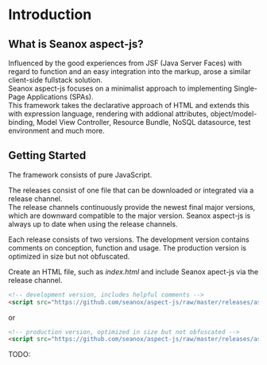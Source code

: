 # Introduction


## What is Seanox aspect-js?

Influenced by the good experiences from JSF (Java Server Faces) with regard to
function and an easy integration into the markup, arose a similar client-side
fullstack solution.  
Seanox aspect-js focuses on a minimalist approach to implementing
Single-Page Applications (SPAs).   
This framework takes the declarative approach of HTML and extends this with
expression language, rendering with addional attributes, object/model-binding,
Model View Controller, Resource Bundle, NoSQL datasource, test environment and
much more.


## Getting Started

The framework consists of pure JavaScript.

The releases consist of one file that can be downloaded or integrated via a
release channel.  
The release channels continuously provide the newest final major versions, which
are downward compatible to the major version. Seanox aspect-js is always up to
date when using the release channels.
 
Each release consists of two versions. The development version contains comments
on conception, function and usage. The production version is optimized in size
but not obfuscated.

Create an HTML file, such as _index.html_ and include Seanox apect-js via the
release channel.

```html
<!-- development version, includes helpful comments -->
<script src="https://github.com/seanox/aspect-js/raw/master/releases/aspect-js-1.x.js"></script>
```

or

```html
<!-- production version, optimized in size but not obfuscated -->
<script src="https://github.com/seanox/aspect-js/raw/master/releases/aspect-js-1.x-min.js"></script>
```

TODO:
